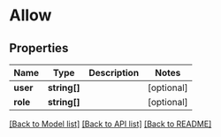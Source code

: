 # Allow

## Properties
Name | Type | Description | Notes
------------ | ------------- | ------------- | -------------
**user** | **string[]** |  | [optional] 
**role** | **string[]** |  | [optional] 

[[Back to Model list]](../README.md#documentation-for-models) [[Back to API list]](../README.md#documentation-for-api-endpoints) [[Back to README]](../README.md)


